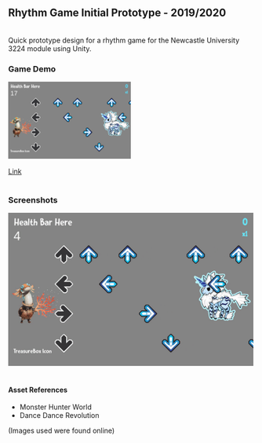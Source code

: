 ## Rhythm Game Initial Prototype - 2019/2020 
<br />
Quick prototype design for a rhythm game for the Newcastle University 3224 module using Unity.<br />

### Game Demo
<a href = "https://akeilee.github.io/Rhythm-Prototype-Initial/"><img src="https://github.com/Akeilee/Rhythm-Prototype-Initial/blob/master/Screenshots/initial.PNG" alt = "Game Link" width = "250"></a>

[Link](https://akeilee.github.io/Rhythm-Prototype-Initial/)<br /><br />


### Screenshots
<a name = "screenshot"><img src="https://github.com/Akeilee/Rhythm-Prototype-Initial/blob/master/Screenshots/gamegif.gif" width = "500"></a> <br /><br />

#### Asset References
- Monster Hunter World
- Dance Dance Revolution

(Images used were found online)
